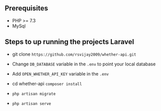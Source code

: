 ## Prerequisites

-   PHP >= 7.3
-   MySql

## Steps to up running the projects Laravel

-   git clone `https://github.com/rsvijay2009/whether-api.git`

-   Change `DB_DATABASE` variable in the `.env` to point your local database

-   Add `OPEN_WHETHER_API_KEY` variable in the `.env`

-   cd whether-api `composer install`

-   `php artisan migrate`

-   `php artisan serve`
